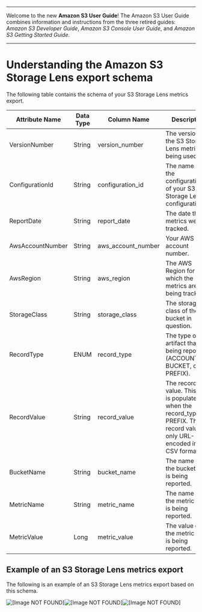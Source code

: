 --------

Welcome to the new **Amazon S3 User Guide**\! The Amazon S3 User Guide combines information and instructions from the three retired guides: *Amazon S3 Developer Guide*, *Amazon S3 Console User Guide*, and *Amazon S3 Getting Started Guide*\.

--------

# Understanding the Amazon S3 Storage Lens export schema<a name="storage_lens_understanding_metrics_export_schema"></a>

The following table contains the schema of your S3 Storage Lens metrics export\.


| Attribute Name  | Data Type | Column Name | Description | 
| --- | --- | --- | --- | 
| VersionNumber | String | version\_number | The version of the S3 Storage Lens metrics being used\. | 
| ConfigurationId | String | configuration\_id | The name of the configuration\_id of your S3 Storage Lens configuration\. | 
| ReportDate  | String  | report\_date  | The date the metrics were tracked\.  | 
|  AwsAccountNumber  |  String  |  aws\_account\_number  |  Your AWS account number\.  | 
|  AwsRegion  |  String  |  aws\_region  |  The AWS Region for which the metrics are being tracked\.  | 
|  StorageClass  |  String  |  storage\_class  |  The storage class of the bucket in question\.  | 
|  RecordType  |  ENUM  |  record\_type  |  The type of artifact that is being reported \(ACCOUNT, BUCKET, or PREFIX\)\.  | 
|  RecordValue  |  String  |  record\_value  |  The record value\. This field is populated when the record\_type is PREFIX\. The record value is only URL\-encoded in the CSV format  | 
|  BucketName  |  String  |  bucket\_name  |  The name of the bucket that is being reported\.  | 
|  MetricName  |  String  |  metric\_name  |  The name of the metric that is being reported\.  | 
|  MetricValue  |  Long  |  metric\_value  |  The value of the metric that is being reported\.  | 

## Example of an S3 Storage Lens metrics export<a name="storage_lens_sample_metrics_export"></a>

The following is an example of an S3 Storage Lens metrics export based on this schema\.

![\[Image NOT FOUND\]](http://docs.aws.amazon.com/AmazonS3/latest/userguide/images/sample_storage_lens_export.png)![\[Image NOT FOUND\]](http://docs.aws.amazon.com/AmazonS3/latest/userguide/)![\[Image NOT FOUND\]](http://docs.aws.amazon.com/AmazonS3/latest/userguide/)